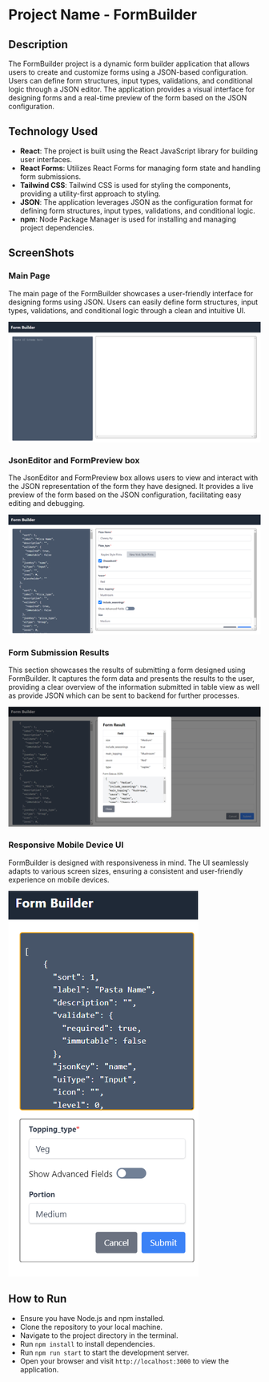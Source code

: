 # Project Name - FormBuilder

## Description

The FormBuilder project is a dynamic form builder application that allows users to create and customize forms using a JSON-based configuration. Users can define form structures, input types, validations, and conditional logic through a JSON editor. The application provides a visual interface for designing forms and a real-time preview of the form based on the JSON configuration.

## Technology Used

- **React**: The project is built using the React JavaScript library for building user interfaces.
- **React Forms**: Utilizes React Forms for managing form state and handling form submissions.
- **Tailwind CSS**: Tailwind CSS is used for styling the components, providing a utility-first approach to styling.
- **JSON**: The application leverages JSON as the configuration format for defining form structures, input types, validations, and conditional logic.
- **npm**: Node Package Manager is used for installing and managing project dependencies.

## ScreenShots

### Main Page

The main page of the FormBuilder showcases a user-friendly interface for designing forms using JSON. Users can easily define form structures, input types, validations, and conditional logic through a clean and intuitive UI.

![Main Page](/screenshots/main-page.png)


### JsonEditor and FormPreview box

The JsonEditor and FormPreview box allows users to view and interact with the JSON representation of the form they have designed. It provides a live preview of the form based on the JSON configuration, facilitating easy editing and debugging.

![JsonEditor and FormPreview box](/screenshots/jefp.png)


### Form Submission Results

This section showcases the results of submitting a form designed using FormBuilder. It captures the form data and presents the results to the user, providing a clear overview of the information submitted in table view as well as provide JSON which can be sent to backend for further processes.

![Form Submission Results](/screenshots/result.png)


### Responsive Mobile Device UI

FormBuilder is designed with responsiveness in mind. The UI seamlessly adapts to various screen sizes, ensuring a consistent and user-friendly experience on mobile devices.

![Responsive Mobile UI](/screenshots/mobile.png)


## How to Run

- Ensure you have Node.js and npm installed.
- Clone the repository to your local machine.
- Navigate to the project directory in the terminal.
- Run `npm install` to install dependencies.
- Run `npm run start` to start the development server.
- Open your browser and visit `http://localhost:3000` to view the application.
